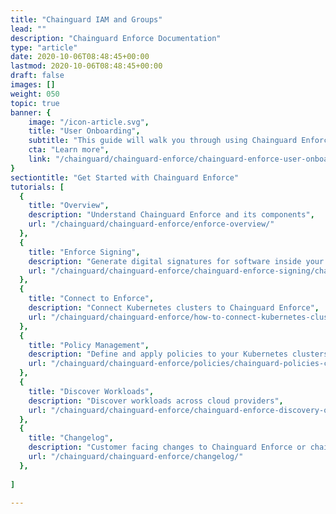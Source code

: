 ```yaml
---
title: "Chainguard IAM and Groups"
lead: ""
description: "Chainguard Enforce Documentation"
type: "article"
date: 2020-10-06T08:48:45+00:00
lastmod: 2020-10-06T08:48:45+00:00
draft: false
images: []
weight: 050
topic: true
banner: {
    image: "/icon-article.svg",
    title: "User Onboarding",
    subtitle: "This guide will walk you through using Chainguard Enforce on a local Kubernetes cluster",
    cta: "Learn more",
    link: "/chainguard/chainguard-enforce/chainguard-enforce-user-onboarding/"
}
sectiontitle: "Get Started with Chainguard Enforce"
tutorials: [
  {
    title: "Overview",
    description: "Understand Chainguard Enforce and its components",
    url: "/chainguard/chainguard-enforce/enforce-overview/"
  },
  {
    title: "Enforce Signing",
    description: "Generate digital signatures for software inside your organization",
    url: "/chainguard/chainguard-enforce/chainguard-enforce-signing/chainguard-enforce-signing-faqs/"
  },
  {
    title: "Connect to Enforce",
    description: "Connect Kubernetes clusters to Chainguard Enforce",
    url: "/chainguard/chainguard-enforce/how-to-connect-kubernetes-clusters/"
  },
  {
    title: "Policy Management",
    description: "Define and apply policies to your Kubernetes clusters",
    url: "/chainguard/chainguard-enforce/policies/chainguard-policies-cli/"
  },
  {
    title: "Discover Workloads",
    description: "Discover workloads across cloud providers",
    url: "/chainguard/chainguard-enforce/chainguard-enforce-discovery-onboarding/"
  },
  {
    title: "Changelog",
    description: "Customer facing changes to Chainguard Enforce or chainctl",
    url: "/chainguard/chainguard-enforce/changelog/"
  },
  
]

---
```

